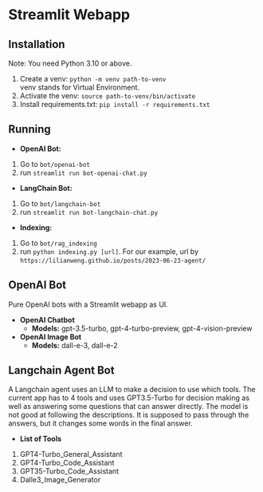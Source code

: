 # Streamlit Webapp 
## Installation
Note: You need Python 3.10 or above. 
1. Create a venv: 
```python -m venv path-to-venv```  
venv stands for Virtual Environment.
2. Activate the venv:
```source path-to-venv/bin/activate```
3. Install requirements.txt:
```pip install -r requirements.txt```
## Running
* **OpenAI Bot:**  
1. Go to ```bot/openai-bot```   
2. run ```streamlit run bot-openai-chat.py```
* **LangChain Bot:**
1. Go to ```bot/langchain-bot```   
2. run ```streamlit run bot-langchain-chat.py```
* **Indexing:**
1. Go to ```bot/rag_indexing```
2. run ```python indexing.py [url]```. For our example, url by ```https://lilianweng.github.io/posts/2023-06-23-agent/```

## OpenAI Bot
Pure OpenAI bots with a Streamlit webapp as UI.
* **OpenAI Chatbot**
    * **Models:** gpt-3.5-turbo, gpt-4-turbo-preview, gpt-4-vision-preview
* **OpenAI Image Bot**
    * **Models:** dall-e-3, dall-e-2

## Langchain Agent Bot
A Langchain agent uses an LLM to make a decision to use which tools. The current app has to 4 tools and uses GPT3.5-Turbo for decision making as well as answering some questions that can answer directly. The model is not good at following the descriptions. It is supposed to pass through the answers, but it changes some words in the final answer.
* **List of Tools**
1. GPT4-Turbo_General_Assistant
2. GPT4-Turbo_Code_Assistant
3. GPT35-Turbo_Code_Assistant
4. Dalle3_Image_Generator
